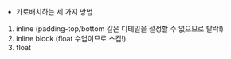 * 가로배치하는 세 가지 방법
1. inline (padding-top/bottom 같은 디테일을 설정할 수 없으므로 탈락!)
2. inline block (float 수업이므로 스킵!)
3. float